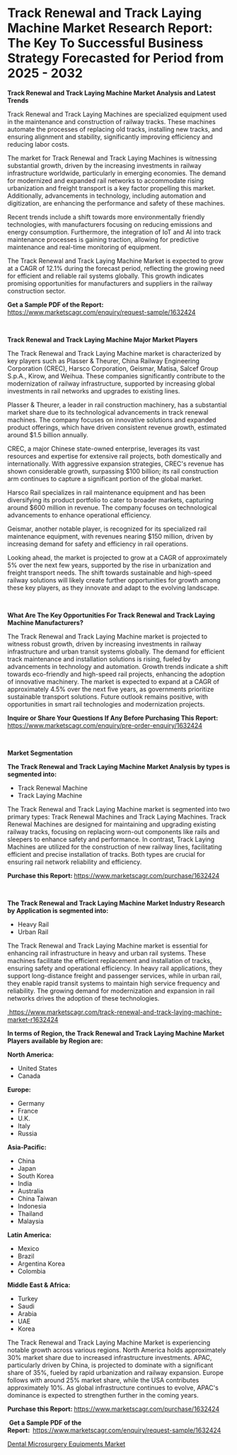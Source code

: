 <p><h1>Track Renewal and Track Laying Machine Market Research Report: The Key To Successful Business Strategy Forecasted for Period from 2025 - 2032</h1></p><p><strong>Track Renewal and Track Laying Machine Market Analysis and Latest Trends</strong></p>
<p><p>Track Renewal and Track Laying Machines are specialized equipment used in the maintenance and construction of railway tracks. These machines automate the processes of replacing old tracks, installing new tracks, and ensuring alignment and stability, significantly improving efficiency and reducing labor costs. </p><p>The market for Track Renewal and Track Laying Machines is witnessing substantial growth, driven by the increasing investments in railway infrastructure worldwide, particularly in emerging economies. The demand for modernized and expanded rail networks to accommodate rising urbanization and freight transport is a key factor propelling this market. Additionally, advancements in technology, including automation and digitization, are enhancing the performance and safety of these machines.</p><p>Recent trends include a shift towards more environmentally friendly technologies, with manufacturers focusing on reducing emissions and energy consumption. Furthermore, the integration of IoT and AI into track maintenance processes is gaining traction, allowing for predictive maintenance and real-time monitoring of equipment.</p><p>The Track Renewal and Track Laying Machine Market is expected to grow at a CAGR of 12.1% during the forecast period, reflecting the growing need for efficient and reliable rail systems globally. This growth indicates promising opportunities for manufacturers and suppliers in the railway construction sector.</p></p>
<p><strong>Get a Sample PDF of the Report:&nbsp;</strong> <a href="https://www.marketscagr.com/enquiry/request-sample/1632424?utm_campaign=3099&utm_medium=2&utm_source=Github&utm_content=ia&utm_term=29032025&utm_id=track-renewal-and-track-laying-machine">https://www.marketscagr.com/enquiry/request-sample/1632424</a></p>
<p>&nbsp;</p>
<p><strong>Track Renewal and Track Laying Machine Major Market Players</strong></p>
<p><p>The Track Renewal and Track Laying Machine market is characterized by key players such as Plasser & Theurer, China Railway Engineering Corporation (CREC), Harsco Corporation, Geismar, Matisa, Salcef Group S.p.A., Kirow, and Weihua. These companies significantly contribute to the modernization of railway infrastructure, supported by increasing global investments in rail networks and upgrades to existing lines.</p><p>Plasser & Theurer, a leader in rail construction machinery, has a substantial market share due to its technological advancements in track renewal machines. The company focuses on innovative solutions and expanded product offerings, which have driven consistent revenue growth, estimated around $1.5 billion annually.</p><p>CREC, a major Chinese state-owned enterprise, leverages its vast resources and expertise for extensive rail projects, both domestically and internationally. With aggressive expansion strategies, CREC's revenue has shown considerable growth, surpassing $100 billion; its rail construction arm continues to capture a significant portion of the global market.</p><p>Harsco Rail specializes in rail maintenance equipment and has been diversifying its product portfolio to cater to broader markets, capturing around $600 million in revenue. The company focuses on technological advancements to enhance operational efficiency.</p><p>Geismar, another notable player, is recognized for its specialized rail maintenance equipment, with revenues nearing $150 million, driven by increasing demand for safety and efficiency in rail operations.</p><p>Looking ahead, the market is projected to grow at a CAGR of approximately 5% over the next few years, supported by the rise in urbanization and freight transport needs. The shift towards sustainable and high-speed railway solutions will likely create further opportunities for growth among these key players, as they innovate and adapt to the evolving landscape.</p></p>
<p>&nbsp;</p>
<p><strong>What Are The Key Opportunities For Track Renewal and Track Laying Machine Manufacturers?</strong></p>
<p><p>The Track Renewal and Track Laying Machine market is projected to witness robust growth, driven by increasing investments in railway infrastructure and urban transit systems globally. The demand for efficient track maintenance and installation solutions is rising, fueled by advancements in technology and automation. Growth trends indicate a shift towards eco-friendly and high-speed rail projects, enhancing the adoption of innovative machinery. The market is expected to expand at a CAGR of approximately 4.5% over the next five years, as governments prioritize sustainable transport solutions. Future outlook remains positive, with opportunities in smart rail technologies and modernization projects.</p></p>
<p><strong>Inquire or Share Your Questions If Any Before Purchasing This Report:</strong> <a href="https://www.marketscagr.com/enquiry/pre-order-enquiry/1632424?utm_campaign=3099&utm_medium=2&utm_source=Github&utm_content=ia&utm_term=29032025&utm_id=track-renewal-and-track-laying-machine">https://www.marketscagr.com/enquiry/pre-order-enquiry/1632424</a></p>
<p>&nbsp;</p>
<p><strong>Market Segmentation</strong></p>
<p><strong>The Track Renewal and Track Laying Machine Market Analysis by types is segmented into:</strong></p>
<p><ul><li>Track Renewal Machine</li><li>Track Laying Machine</li></ul></p>
<p><p>The Track Renewal and Track Laying Machine market is segmented into two primary types: Track Renewal Machines and Track Laying Machines. Track Renewal Machines are designed for maintaining and upgrading existing railway tracks, focusing on replacing worn-out components like rails and sleepers to enhance safety and performance. In contrast, Track Laying Machines are utilized for the construction of new railway lines, facilitating efficient and precise installation of tracks. Both types are crucial for ensuring rail network reliability and efficiency.</p></p>
<p><strong>Purchase this Report:&nbsp;</strong><a href="https://www.marketscagr.com/purchase/1632424?utm_campaign=3099&utm_medium=2&utm_source=Github&utm_content=ia&utm_term=29032025&utm_id=track-renewal-and-track-laying-machine">https://www.marketscagr.com/purchase/1632424</a></p>
<p>&nbsp;</p>
<p><strong>The Track Renewal and Track Laying Machine Market Industry Research by Application is segmented into:</strong></p>
<p><ul><li>Heavy Rail</li><li>Urban Rail</li></ul></p>
<p><p>The Track Renewal and Track Laying Machine market is essential for enhancing rail infrastructure in heavy and urban rail systems. These machines facilitate the efficient replacement and installation of tracks, ensuring safety and operational efficiency. In heavy rail applications, they support long-distance freight and passenger services, while in urban rail, they enable rapid transit systems to maintain high service frequency and reliability. The growing demand for modernization and expansion in rail networks drives the adoption of these technologies.</p></p>
<p><a href="https://www.marketscagr.com/track-renewal-and-track-laying-machine-market-r1632424?utm_campaign=3099&utm_medium=2&utm_source=Github&utm_content=ia&utm_term=29032025&utm_id=track-renewal-and-track-laying-machine">&nbsp;https://www.marketscagr.com/track-renewal-and-track-laying-machine-market-r1632424</a></p>
<p><strong>In terms of Region, the Track Renewal and Track Laying Machine Market Players available by Region are:</strong></p>
<p>
    <p> <strong> North America: </strong>
        <ul>
            <li>United States</li>
            <li>Canada</li>
        </ul>
        </p> 
    <p> <strong> Europe: </strong>
        <ul>
            <li>Germany</li>
            <li>France</li>
            <li>U.K.</li>
            <li>Italy</li>
            <li>Russia</li>
        </ul>
        </p> 
    <p> <strong> Asia-Pacific: </strong>
        <ul>
            <li>China</li>
            <li>Japan</li>
            <li>South Korea</li>
            <li>India</li>
            <li>Australia</li>
            <li>China Taiwan</li>
            <li>Indonesia</li>
            <li>Thailand</li>
            <li>Malaysia</li>
        </ul>
        </p> 
    <p> <strong> Latin America: </strong>
        <ul>
            <li>Mexico</li>
            <li>Brazil</li>
            <li>Argentina Korea</li>
            <li>Colombia</li>
        </ul>
        </p> 
    <p> <strong> Middle East & Africa: </strong>
        <ul>
            <li>Turkey</li>
            <li>Saudi</li>
            <li>Arabia</li>
            <li>UAE</li>
            <li>Korea</li>
        </ul>
    </p>
    </p>
<p><p>The Track Renewal and Track Laying Machine Market is experiencing notable growth across various regions. North America holds approximately 30% market share due to increased infrastructure investments. APAC, particularly driven by China, is projected to dominate with a significant share of 35%, fueled by rapid urbanization and railway expansion. Europe follows with around 25% market share, while the USA contributes approximately 10%. As global infrastructure continues to evolve, APAC's dominance is expected to strengthen further in the coming years.</p></p>
<p><strong>Purchase this Report: </strong><a href="https://www.marketscagr.com/purchase/1632424?utm_campaign=3099&utm_medium=2&utm_source=Github&utm_content=ia&utm_term=29032025&utm_id=track-renewal-and-track-laying-machine">https://www.marketscagr.com/purchase/1632424</a></p>
<p>&nbsp;<strong>Get a Sample PDF of the Report:&nbsp;&nbsp;</strong><a href="https://www.marketscagr.com/enquiry/request-sample/1632424?utm_campaign=3099&utm_medium=2&utm_source=Github&utm_content=ia&utm_term=29032025&utm_id=track-renewal-and-track-laying-machine">https://www.marketscagr.com/enquiry/request-sample/1632424</a></p>
<p><strong></strong></p>
<p><p><a href="https://github.com/supicweg/Market-Research-Report-List-1/blob/main/dental-microsurgery-equipments-market.md?utm_campaign=3099&utm_medium=2&utm_source=Github&utm_content=ia&utm_term=29032025&utm_id=track-renewal-and-track-laying-machine">Dental Microsurgery Equipments Market</a></p></p>